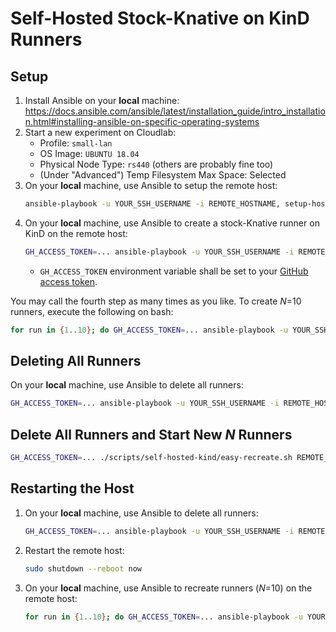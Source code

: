 # Self-Hosted Stock-Knative on KinD Runners

## Setup
1. Install Ansible on your **local** machine: \
   https://docs.ansible.com/ansible/latest/installation_guide/intro_installation.html#installing-ansible-on-specific-operating-systems
2. Start a new experiment on Cloudlab:
    - Profile: `small-lan`
    - OS Image: `UBUNTU 18.04`
    - Physical Node Type: `rs440` (others are probably fine too)
    - (Under "Advanced") Temp Filesystem Max Space: Selected
3. On your **local** machine, use Ansible to setup the remote host:
   ```bash
   ansible-playbook -u YOUR_SSH_USERNAME -i REMOTE_HOSTNAME, setup-host.yaml
   ```
4. On your **local** machine, use Ansible to create a stock-Knative runner on KinD on the remote host:
   ```bash
   GH_ACCESS_TOKEN=... ansible-playbook -u YOUR_SSH_USERNAME -i REMOTE_HOSTNAME, create-runner.yaml
   ```
   - `GH_ACCESS_TOKEN` environment variable shall be set to your [GitHub access token](https://docs.github.com/en/github/authenticating-to-github/keeping-your-account-and-data-secure/creating-a-personal-access-token).

You may call the fourth step as many times as you like. To create _N_=10 runners, execute the following on bash:
```bash
for run in {1..10}; do GH_ACCESS_TOKEN=... ansible-playbook -u YOUR_SSH_USERNAME -i REMOTE_HOSTNAME, create-runner.yaml; done
```

## Deleting All Runners
On your **local** machine, use Ansible to delete all runners:
```bash
GH_ACCESS_TOKEN=... ansible-playbook -u YOUR_SSH_USERNAME -i REMOTE_HOSTNAME, delete-runners.yaml
```

## Delete All Runners and Start New _N_ Runners

```bash
GH_ACCESS_TOKEN=... ./scripts/self-hosted-kind/easy-recreate.sh REMOTE_HOSTNAME N
```

## Restarting the Host
1. On your **local** machine, use Ansible to delete all runners:
   ```bash
   GH_ACCESS_TOKEN=... ansible-playbook -u YOUR_SSH_USERNAME -i REMOTE_HOSTNAME, delete-runners.yaml
   ```
2. Restart the remote host:
   ```bash
   sudo shutdown --reboot now
   ```
3. On your **local** machine, use Ansible to recreate runners (_N_=10) on the remote host:
   ```bash
   for run in {1..10}; do GH_ACCESS_TOKEN=... ansible-playbook -u YOUR_SSH_USERNAME -i REMOTE_HOSTNAME, create-runner.yaml; done
   ```
